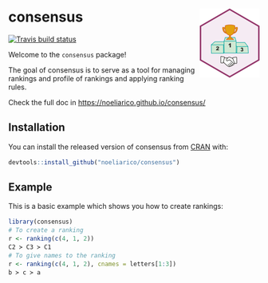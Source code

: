 # consensus <img src='man/figures/logo.png' align="right" height="139" />

<!-- badges: start -->
[![Travis build status](https://travis-ci.org/noeliarico/consensus.svg?branch=master)](https://travis-ci.org/noeliarico/consensus)
<!-- badges: end -->

Welcome to the `consensus` package! 

The goal of consensus is to serve as a tool for managing rankings and profile of rankings and applying ranking rules.

Check the full doc in https://noeliarico.github.io/consensus/

## Installation

You can install the released version of consensus from [CRAN](https://CRAN.R-project.org) with:

``` r
devtools::install_github("noeliarico/consensus")
```

## Example

This is a basic example which shows you how to create rankings:

``` r
library(consensus)
# To create a ranking
r <- ranking(c(4, 1, 2))
C2 ≻ C3 ≻ C1 
# To give names to the ranking
r <- ranking(c(4, 1, 2), cnames = letters[1:3])
b ≻ c ≻ a 
```


